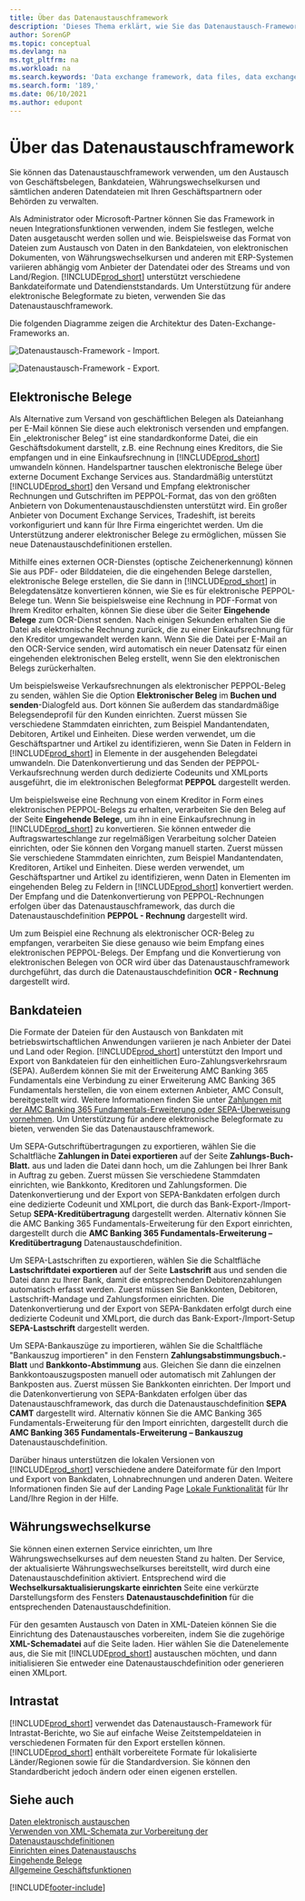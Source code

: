 ```yaml
---
title: Über das Datenaustauschframework
description: 'Dieses Thema erklärt, wie Sie das Datenaustausch-Framework verwenden, um den Austausch von Daten in geschäftlichen Belegen wie Rechnungen mit Ihren Geschäftspartnern zu verwalten.'
author: SorenGP
ms.topic: conceptual
ms.devlang: na
ms.tgt_pltfrm: na
ms.workload: na
ms.search.keywords: 'Data exchange framework, data files, data exchange, electronic document, invoice, Business Central, business document, standard-compliant file, OCR'
ms.search.form: '189,'
ms.date: 06/10/2021
ms.author: edupont
---
```

# <a name="about-the-data-exchange-framework"></a>Über das Datenaustauschframework

Sie können das Datenaustauschframework verwenden, um den Austausch von Geschäftsbelegen, Bankdateien, Währungswechselkursen und sämtlichen anderen Datendateien mit Ihren Geschäftspartnern oder Behörden zu verwalten.

Als Administrator oder Microsoft-Partner können Sie das Framework in neuen Integrationsfunktionen verwenden, indem Sie festlegen, welche Daten ausgetauscht werden sollen und wie. Beispielsweise das Format von Dateien zum Austausch von Daten in den Bankdateien, von elektronischen Dokumenten, von Währungswechselkursen und anderen mit ERP-Systemen variieren abhängig vom Anbieter der Datendatei oder des Streams und von Land/Region. [!INCLUDE[prod_short](includes/prod_short.md)] unterstützt verschiedene Bankdateiformate und Datendienststandards. Um Unterstützung für andere elektronische Belegformate zu bieten, verwenden Sie das Datenaustauschframework.

 Die folgenden Diagramme zeigen die Architektur des Daten-Exchange-Frameworks an.  

 ![Datenaustausch-Framework &#45; Import.](media/across-data-exchange/dataexchangeframework_import.png)  

 ![Datenaustausch-Framework &#45; Export.](media/across-data-exchange/dataexchangeframework_export.png)  

## <a name="electronic-documents"></a>Elektronische Belege

Als Alternative zum Versand von geschäftlichen Belegen als Dateianhang per E-Mail können Sie diese auch elektronisch versenden und empfangen. Ein „elektronischer Beleg“ ist eine standardkonforme Datei, die ein Geschäftsdokument darstellt, z.B. eine Rechnung eines Kreditors, die Sie empfangen und in eine Einkaufsrechnung in [!INCLUDE[prod_short](includes/prod_short.md)] umwandeln können. Handelspartner tauschen elektronische Belege über externe Document Exchange Services aus. Standardmäßig unterstützt [!INCLUDE[prod_short](includes/prod_short.md)] den Versand und Empfang elektronischer Rechnungen und Gutschriften im PEPPOL-Format, das von den größten Anbietern von Dokumentenaustauschdiensten unterstützt wird. Ein großer Anbieter von Document Exchange Services, Tradeshift, ist bereits vorkonfiguriert und kann für Ihre Firma eingerichtet werden. Um die Unterstützung anderer elektronischer Belege zu ermöglichen, müssen Sie neue Datenaustauschdefinitionen erstellen.  

Mithilfe eines externen OCR-Dienstes (optische Zeichenerkennung) können Sie aus PDF- oder Bilddateien, die die eingehenden Belege darstellen, elektronische Belege erstellen, die Sie dann in [!INCLUDE[prod_short](includes/prod_short.md)] in Belegdatensätze konvertieren können, wie Sie es für elektronische PEPPOL-Belege tun. Wenn Sie beispielsweise eine Rechnung in PDF-Format von Ihrem Kreditor erhalten, können Sie diese über die Seiter **Eingehende Belege** zum OCR-Dienst senden. Nach einigen Sekunden erhalten Sie die Datei als elektronische Rechnung zurück, die zu einer Einkaufsrechnung für den Kreditor umgewandelt werden kann. Wenn Sie die Datei per E-Mail an den OCR-Service senden, wird automatisch ein neuer Datensatz für einen eingehenden elektronischen Beleg erstellt, wenn Sie den elektronischen Belegs zurückerhalten.  

Um beispielsweise Verkaufsrechnungen als elektronischer PEPPOL-Beleg zu senden, wählen Sie die Option **Elektronischer Beleg** im **Buchen und senden**-Dialogfeld aus. Dort können Sie außerdem das standardmäßige Belegsendeprofil für den Kunden einrichten. Zuerst müssen Sie verschiedene Stammdaten einrichten, zum Beispiel Mandantendaten, Debitoren, Artikel und Einheiten. Diese werden verwendet, um die Geschäftspartner und Artikel zu identifizieren, wenn Sie Daten in Feldern in [!INCLUDE[prod_short](includes/prod_short.md)] in Elemente in der ausgehenden Belegdatei umwandeln. Die Datenkonvertierung und das Senden der PEPPOL-Verkaufsrechnung werden durch dedizierte Codeunits und XMLports ausgeführt, die im elektronischen Belegformat **PEPPOL** dargestellt werden.  

Um beispielsweise eine Rechnung von einem Kreditor in Form eines elektronischen PEPPOL-Belegs zu erhalten, verarbeiten Sie den Beleg auf der Seite **Eingehende Belege**, um ihn in eine Einkaufsrechnung in [!INCLUDE[prod_short](includes/prod_short.md)] zu konvertieren. Sie können entweder die Auftragswarteschlange zur regelmäßigen Verarbeitung solcher Dateien einrichten, oder Sie können den Vorgang manuell starten. Zuerst müssen Sie verschiedene Stammdaten einrichten, zum Beispiel Mandantendaten, Kreditoren, Artikel und Einheiten. Diese werden verwendet, um Geschäftspartner und Artikel zu identifizieren, wenn Daten in Elementen im eingehenden Beleg zu Feldern in [!INCLUDE[prod_short](includes/prod_short.md)] konvertiert werden. Der Empfang und die Datenkonvertierung von PEPPOL-Rechnungen erfolgen über das Datenaustauschframework, das durch die Datenaustauschdefinition **PEPPOL - Rechnung** dargestellt wird.  

  Um zum Beispiel eine Rechnung als elektronischer OCR-Beleg zu empfangen, verarbeiten Sie diese genauso wie beim Empfang eines elektronischen PEPPOL-Belegs. Der Empfang und die Konvertierung von elektronischen Belegen von OCR wird über das Datenaustauschframework durchgeführt, das durch die Datenaustauschdefinition **OCR - Rechnung** dargestellt wird.  

## <a name="bank-files"></a>Bankdateien

Die Formate der Dateien für den Austausch von Bankdaten mit betriebswirtschaftlichen Anwendungen variieren je nach Anbieter der Datei und Land oder Region. [!INCLUDE[prod_short](includes/prod_short.md)] unterstützt den Import und Export von Bankdateien für den einheitlichen Euro-Zahlungsverkehrsraum (SEPA). Außerdem können Sie mit der Erweiterung AMC Banking 365 Fundamentals eine Verbindung zu einer Erweiterung AMC Banking 365 Fundamentals herstellen, die von einem externen Anbieter, AMC Consult, bereitgestellt wird. Weitere Informationen finden Sie unter [Zahlungen mit der AMC Banking 365 Fundamentals-Erweiterung oder SEPA-Überweisung vornehmen](finance-make-payments-with-bank-data-conversion-service-or-sepa-credit-transfer.md). Um Unterstützung für andere elektronische Belegformate zu bieten, verwenden Sie das Datenaustauschframework.  

Um SEPA-Gutschriftübertragungen zu exportieren, wählen Sie die Schaltfläche **Zahlungen in Datei exportieren** auf der Seite **Zahlungs-Buch-Blatt.** aus und laden die Datei dann hoch, um die Zahlungen bei Ihrer Bank in Auftrag zu geben. Zuerst müssen Sie verschiedene Stammdaten einrichten, wie Bankkonto, Kreditoren und Zahlungsformen. Die Datenkonvertierung und der Export von SEPA-Bankdaten erfolgen durch eine dedizierte Codeunit und XMLport, die durch das Bank-Export-/Import-Setup **SEPA-Kreditübertragung** dargestellt werden. Alternativ können Sie die AMC Banking 365 Fundamentals-Erweiterung für den Export einrichten, dargestellt durch die **AMC Banking 365 Fundamentals-Erweiterung – Kreditübertragung** Datenaustauschdefinition.  

 Um SEPA-Lastschriften zu exportieren, wählen Sie die Schaltfläche **Lastschriftdatei exportieren** auf der Seite **Lastschrift** aus und senden die Datei dann zu Ihrer Bank, damit die entsprechenden Debitorenzahlungen automatisch erfasst werden. Zuerst müssen Sie Bankkonten, Debitoren, Lastschrift-Mandage und Zahlungsformen einrichten. Die Datenkonvertierung und der Export von SEPA-Bankdaten erfolgt durch eine dedizierte Codeunit und XMLport, die durch das Bank-Export-/Import-Setup **SEPA-Lastschrift** dargestellt werden.  

 Um SEPA-Bankauszüge zu importieren, wählen Sie die Schaltfläche "Bankauszug importieren" in den Fenstern **Zahlungsabstimmungsbuch.-Blatt** und **Bankkonto-Abstimmung** aus. Gleichen Sie dann die einzelnen Bankkontoauszugsposten manuell oder automatisch mit Zahlungen der Bankposten aus. Zuerst müssen Sie Bankkonten einrichten. Der Import und die Datenkonvertierung von SEPA-Bankdaten erfolgen über das Datenaustauschframework, das durch die Datenaustauschdefinition **SEPA CAMT** dargestellt wird. Alternativ können Sie die AMC Banking 365 Fundamentals-Erweiterung für den Import einrichten, dargestellt durch die **AMC Banking 365 Fundamentals-Erweiterung – Bankauszug** Datenaustauschdefinition.  

 Darüber hinaus unterstützen die lokalen Versionen von [!INCLUDE[prod_short](includes/prod_short.md)] verschiedene andere Dateiformate für den Import und Export von Bankdaten, Lohnabrechnungen und anderen Daten. Weitere Informationen finden Sie auf der Landing Page [Lokale Funktionalität](about-localization.md) für Ihr Land/Ihre Region in der Hilfe.  

## <a name="currency-exchange-rates"></a>Währungswechselkurse

Sie können einen externen Service einrichten, um Ihre Währungswechselkurses auf dem neuesten Stand zu halten. Der Service, der aktualisierte Währungswechselkurses bereitstellt, wird durch eine Datenaustauschdefinition aktiviert. Entsprechend wird die **Wechselkursaktualisierungskarte einrichten** Seite eine verkürzte Darstellungsform des Fensters **Datenaustauschdefinition** für die entsprechenden Datenaustauschdefinition.  

Für den gesamten Austausch von Daten in XML-Dateien können Sie die Einrichtung des Datenaustausches vorbereiten, indem Sie die zugehörige **XML-Schemadatei** auf die Seite laden. Hier wählen Sie die Datenelemente aus, die Sie mit [!INCLUDE[prod_short](includes/prod_short.md)] austauschen möchten, und dann initialisieren Sie entweder eine Datenaustauschdefinition oder generieren einen XMLport.

## <a name="intrastat"></a>Intrastat

[!INCLUDE[prod_short](includes/prod_short.md)] verwendet das Datenaustausch-Framework für Intrastat-Berichte, wo Sie auf einfache Weise Zeitstempeldateien in verschiedenen Formaten für den Export erstellen können. [!INCLUDE[prod_short](includes/prod_short.md)] enthält vorbereitete Formate für lokalisierte Länder/Regionen sowie für die Standardversion. Sie können den Standardbericht jedoch ändern oder einen eigenen erstellen.

## <a name="see-also"></a>Siehe auch

[Daten elektronisch austauschen](across-data-exchange.md)  
[Verwenden von XML-Schemata zur Vorbereitung der Datenaustauschdefinitionen](across-how-to-use-xml-schemas-to-prepare-data-exchange-definitions.md)  
[Einrichten eines Datenaustauschs](across-set-up-data-exchange.md)  
[Eingehende Belege](across-income-documents.md)  
[Allgemeine Geschäftsfunktionen](ui-across-business-areas.md)  


[!INCLUDE[footer-include](includes/footer-banner.md)]
